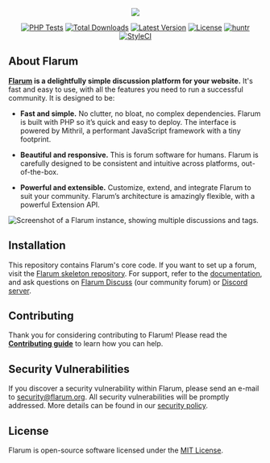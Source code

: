 <p align="center">
<a href="https://flarum.org/"><img src="https://flarum.org/images/flarum.svg"></a>
</p>

<p align="center">
<a href="https://github.com/flarum/core/actions?query=workflow%3ATests"><img src="https://github.com/flarum/core/workflows/Tests/badge.svg" alt="PHP Tests"></a>
<a href="https://packagist.org/packages/flarum/core"><img src="https://img.shields.io/packagist/dt/flarum/core" alt="Total Downloads"></a>
<a href="https://packagist.org/packages/flarum/core"><img src="https://img.shields.io/github/v/release/flarum/core?sort=semver" alt="Latest Version"></a>
<a href="https://packagist.org/packages/flarum/core"><img src="https://img.shields.io/packagist/l/flarum/core" alt="License"></a>
<a href="https://huntr.dev/bounties/disclose/?target=https://github.com/flarum/core"><img src="https://cdn.huntr.dev/huntr_security_badge_mono.svg" alt="huntr"></a>
<a href="https://github.styleci.io/repos/28257573"><img src="https://github.styleci.io/repos/28257573/shield?style=flat" alt="StyleCI"></a>
</p>

## About Flarum

**[Flarum](https://flarum.org/) is a delightfully simple discussion platform for your website.** It's fast and easy to use, with all the features you need to run a successful community. It is designed to be:

* **Fast and simple.** No clutter, no bloat, no complex dependencies. Flarum is built with PHP so it’s quick and easy to deploy. The interface is powered by Mithril, a performant JavaScript framework with a tiny footprint.

* **Beautiful and responsive.** This is forum software for humans. Flarum is carefully designed to be consistent and intuitive across platforms, out-of-the-box.

* **Powerful and extensible.** Customize, extend, and integrate Flarum to suit your community. Flarum’s architecture is amazingly flexible, with a powerful Extension API.

![Screenshot of a Flarum instance, showing multiple discussions and tags.](https://flarum.org/assets/img/home-screenshot.png)

## Installation

This repository contains Flarum's core code. If you want to set up a forum, visit the [Flarum skeleton repository](https://github.com/flarum/flarum). For support, refer to the [documentation](https://docs.flarum.org/), and ask questions on [Flarum Discuss](https://discuss.flarum.org/) (our community forum) or [Discord server](https://flarum.org/discord/).

## Contributing

Thank you for considering contributing to Flarum! Please read the **[Contributing guide](https://docs.flarum.org/contributing)** to learn how you can help.

## Security Vulnerabilities

If you discover a security vulnerability within Flarum, please send an e-mail to [security@flarum.org](mailto:security@flarum.org). All security vulnerabilities will be promptly addressed. More details can be found in our [security policy](https://github.com/flarum/core/security/policy).

## License

Flarum is open-source software licensed under the [MIT License](https://github.com/flarum/flarum/blob/master/LICENSE).

